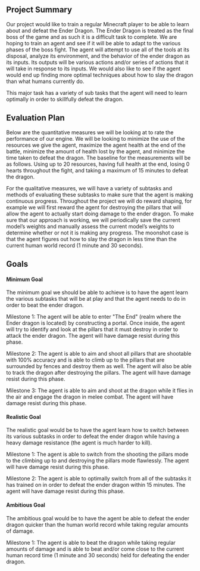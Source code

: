 ## Project Summary

Our project would like to train a regular Minecraft player to be able to learn about and defeat the Ender Dragon. The Ender Dragon is treated as the final boss of the game and as such it is a difficult task to complete. We are hoping to train an agent and see if it will be able to adapt to the various phases of the boss fight. The agent will attempt to use all of the tools at its disposal, analyze its environment, and the behavior of the ender dragon as its inputs. Its outputs will be various actions and/or series of actions that it will take in response to its inputs. We would also like to see if the agent would end up finding more optimal techniques about how to slay the dragon than what humans currently do. 

This major task has a variety of sub tasks that the agent will need to learn optimally in order to skillfully defeat the dragon. 

## Evaluation Plan

Below are the quantitative measures we will be looking at to rate the performance of our engine. We will be looking to minimize the use of the resources we give the agent, maximize the agent health at the end of the battle, minimize the amount of health lost by the agent, and minimize the time taken to defeat the dragon. The baseline for the measurements will be as follows. Using up to 20 resources, having full health at the end, losing 0 hearts throughout the fight, and taking a maximum of 15 minutes to defeat the dragon. 
 
For the qualitative measures, we will have a variety of subtasks and methods of evaluating these subtasks to make sure that the agent is making continuous progress. Throughout the project we will do reward shaping, for example we will first reward the agent for destroying the pillars that will allow the agent to actually start doing damage to the ender dragon. To make sure that our approach is working, we will periodically save the current model’s weights and manually assess the current model’s weights to determine whether or not it is making any progress. The moonshot case is that the agent figures out how to slay the dragon in less time than the current human world record (1 minute and 30 seconds). 

## Goals

#### Minimum Goal 
The minimum goal we should be able to achieve is to have the agent learn the various subtasks that will be at play and that the agent needs to do in order to beat the ender dragon.

Milestone 1:
The agent will be able to enter "The End" (realm where the Ender dragon is located) by constructing a portal. Once inside, the agent will try to identify and look at the pillars that it must destroy in order to attack the ender dragon. The agent will have damage resist during this phase.

Milestone 2:
The agent is able to aim and shoot all pillars that are shootable with 100% accuracy and is able to climb up to the pillars that are surrounded by fences and destroy them as well. The agent will also be able to track the dragon after destroying the pillars. The agent will have damage resist during this phase. 
 
Milestone 3:
The agent is able to aim and shoot at the dragon while it flies in the air and engage the dragon in melee combat. The agent will have damage resist during this phase. 
 
#### Realistic Goal
The realistic goal would be to have the agent learn how to switch between its various subtasks in order to defeat the ender dragon while having a heavy damage resistance (the agent is much harder to kill). 

Milestone 1:
The agent is able to switch from the shooting the pillars mode to the climbing up to and destroying the pillars mode flawlessly. The agent will have damage resist during this phase. 
 
Milestone 2:
The agent is able to optimally switch from all of the subtasks it has trained on in order to defeat the ender dragon within 15 minutes. The agent will have damage resist during this phase. 
 
#### Ambitious Goal
The ambitious goal would be to have the agent be able to defeat the ender dragon quicker than the human world record while taking regular amounts of damage. 

Milestone 1:
The agent is able to beat the dragon while taking regular amounts of damage and is able to beat and/or come close to the current human record time (1 minute and 30 seconds) held for defeating the ender dragon.
